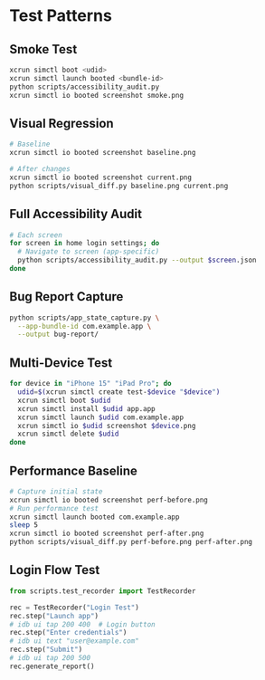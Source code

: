 # Test Patterns

## Smoke Test
```bash
xcrun simctl boot <udid>
xcrun simctl launch booted <bundle-id>
python scripts/accessibility_audit.py
xcrun simctl io booted screenshot smoke.png
```

## Visual Regression
```bash
# Baseline
xcrun simctl io booted screenshot baseline.png

# After changes
xcrun simctl io booted screenshot current.png
python scripts/visual_diff.py baseline.png current.png
```

## Full Accessibility Audit
```bash
# Each screen
for screen in home login settings; do
  # Navigate to screen (app-specific)
  python scripts/accessibility_audit.py --output $screen.json
done
```

## Bug Report Capture
```bash
python scripts/app_state_capture.py \
  --app-bundle-id com.example.app \
  --output bug-report/
```

## Multi-Device Test
```bash
for device in "iPhone 15" "iPad Pro"; do
  udid=$(xcrun simctl create test-$device "$device")
  xcrun simctl boot $udid
  xcrun simctl install $udid app.app
  xcrun simctl launch $udid com.example.app
  xcrun simctl io $udid screenshot $device.png
  xcrun simctl delete $udid
done
```

## Performance Baseline
```bash
# Capture initial state
xcrun simctl io booted screenshot perf-before.png
# Run performance test
xcrun simctl launch booted com.example.app
sleep 5
xcrun simctl io booted screenshot perf-after.png
python scripts/visual_diff.py perf-before.png perf-after.png
```

## Login Flow Test
```python
from scripts.test_recorder import TestRecorder

rec = TestRecorder("Login Test")
rec.step("Launch app")
# idb ui tap 200 400  # Login button
rec.step("Enter credentials")
# idb ui text "user@example.com"
rec.step("Submit")
# idb ui tap 200 500
rec.generate_report()
```